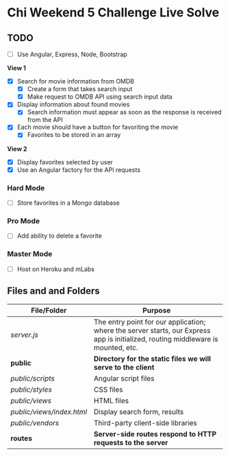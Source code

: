 # Chi Weekend 5 Challenge Live Solve

## TODO

- [ ] Use Angular, Express, Node, Bootstrap

**View 1**
- [x] Search for movie information from OMDB
  - [x] Create a form that takes search input
  - [x] Make request to OMDB API using search input data
- [x] Display information about found movies
  - [x] Search information must appear as soon as the response is received from the API
- [x] Each movie should have a button for favoriting the movie
    - [x] Favorites to be stored in an array

**View 2**
- [x] Display favorites selected by user
- [x] Use an Angular factory for the API requests

### Hard Mode

- [ ] Store favorites in a Mongo database

### Pro Mode

- [ ] Add ability to delete a favorite

### Master Mode

- [ ] Host on Heroku and mLabs

## Files and and Folders

File/Folder | Purpose
--- | ---
*server.js* | The entry point for our application; where the server starts, our Express app is initialized, routing middleware is mounted, etc.
**public** | **Directory for the static files we will serve to the client**
*public/scripts* | Angular script files
*public/styles* | CSS files
*public/views* | HTML files
*public/views/index.html* | Display search form, results
*public/vendors* | Third-party client-side libraries
**routes** | **Server-side routes respond to HTTP requests to the server**
